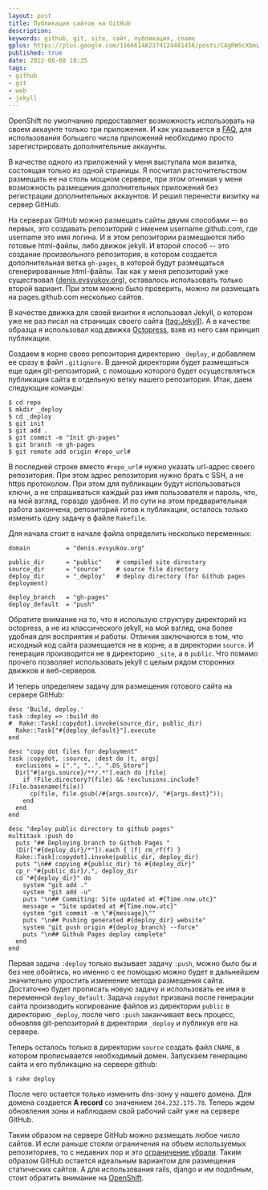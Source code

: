 ```yaml
---
layout: post
title: Публикация сайтов на GitHub
description: 
keywords: github, git, site, сайт, публикация, cname
gplus: https://plus.google.com/116661482374124481456/posts/C4gRWScXbmL
published: true
date: 2012-06-08 10:35
tags:
- github
- git
- web
- jekyll
---
```


OpenShift по умолчанию предоставляет возможность использовать на своем аккаунте только три приложения. И как указывается в [FAQ](https://openshift.redhat.com/community/faq#t2n39 "FAQs - OpenShift by Red Hat"), для использования большего числа приложений необходимо просто зарегистрировать дополнительные аккаунты.

В качестве одного из приложений у меня выступала моя визитка, состоящая только из одной страницы. Я посчитал расточительством размещать ее на столь мощном сервере, при этом отнимая у меня возможность размещения дополнительных приложений без регистрации дополнительных аккаунтов. И решил перенести визитку на сервер GitHub.

На серверах GitHub можно размещать сайты двумя способами -- во первых, это создавать репозиторий с именем username.github.com, где username это имя логина. И в этом репозитории размещаются либо готовые html-файлы, либо движок jekyll. И второй способ -- это создание произвольного репозитория, в котором создается дополнительная ветка `gh-pages`, в которой будут размещаться сгенерированные html-файлы. Так как у меня репозиторий уже существовал ([denis.evsyukov.org](https://github.com/Juev/denis.evsyukov.org)), оставалось использовать только второй вариант. При этом можно было проверить, можно ли размещать на pages.github.com несколько сайтов.

В качестве движка для своей визитки я использовал Jekyll, о котором уже не раз писал на страницах своего сайта ([tag:Jekyll](/tags/jekyll)). А в качестве образца я использовал код движка [Octopress](http://octopress.org/ "Octopress"), взяв из него сам принцип публикации.

Создаем в корне своео репозитория директорию `_deploy`, и добавляем ее сразу в файл `.gitignore`. В данной директории будет размещаться еще один git-репозиторий, с помощью которого будет осуществляться публикация сайта в отдельную ветку нашего репозитория. Итак, даем следующие команды:

    $ cd repo
    $ mkdir _deploy
    $ cd _deploy
    $ git init
    $ git add .
    $ git commit -m "Init gh-pages"
    $ git branch -m gh-pages
    $ git remote add origin #repo_url#

В последней строке вместо `#repo_url#` нужно указать url-адрес своего репозитория. При этом адрес репозитория нужно брать с SSH, а не https протоколом. При этом для публикации будут использоваться ключи, а не спрашиваться каждый раз имя пользователя и пароль, что, на мой взгляд, гораздо удобнее. И по сути на этом предварительная работа закончена, репозиторий готов к публикации, осталось только изменить одну задачу в файле `Rakefile`.

Для начала стоит в начале файла определить несколько переменных:

    domain          = "denis.evsyukov.org"

    public_dir      = "public"    # compiled site directory
    source_dir      = "source"    # source file directory
    deploy_dir      = "_deploy"   # deploy directory (for Github pages deployment)

    deploy_branch   = "gh-pages"
    deploy_default  = "push"

Обратите внимание на то, что я использую структуру директорий из octopress, а не из классического jekyll, на мой взгляд, она более удобная для восприятия и работы. Отличия заключаются в том, что исходный код сайта размещается не в корне, а в директории `source`. И генерация производится не в директорию `_site`, а в `public`. Что помимо прочего позволяет использовать jekyll с целым рядом сторонних движков и веб-серверов.

И теперь определяем задачу для размещения готового сайта на сервере GitHub:

    desc 'Build, deploy.'
    task :deploy => :build do
    #  Rake::Task[:copydot].invoke(source_dir, public_dir)
      Rake::Task["#{deploy_default}"].execute
    end

    desc "copy dot files for deployment"
    task :copydot, :source, :dest do |t, args|
      exclusions = [".", "..", ".DS_Store"]
      Dir["#{args.source}/**/.*"].each do |file|
        if !File.directory?(file) && !exclusions.include?(File.basename(file))
          cp(file, file.gsub(/#{args.source}/, "#{args.dest}"));
        end
      end
    end

    desc "deploy public directory to github pages"
    multitask :push do
      puts "## Deploying branch to Github Pages "
      (Dir["#{deploy_dir}/*"]).each { |f| rm_rf(f) }
      Rake::Task[:copydot].invoke(public_dir, deploy_dir)
      puts "\n## copying #{public_dir} to #{deploy_dir}"
      cp_r "#{public_dir}/.", deploy_dir
      cd "#{deploy_dir}" do
        system "git add ."
        system "git add -u"
        puts "\n## Commiting: Site updated at #{Time.now.utc}"
        message = "Site updated at #{Time.now.utc}"
        system "git commit -m \"#{message}\""
        puts "\n## Pushing generated #{deploy_dir} website"
        system "git push origin #{deploy_branch} --force"
        puts "\n## Github Pages deploy complete"
      end
    end
    
Первая задача `:deploy` только вызывает задачу `:push`, можно было бы и без нее обойтись, но именно с ее помощью можно будет в дальнейшем значительно упростить изменение метода размещения сайта. Достаточно будет прописать новую задачу и использовать ее имя в переменной `deploy_default`. Задача `copydot` призвана после генерации сайта производить копирование файлов из директории `public` в директорию `_deploy`, после чего `:push` заканчивает весь процесс, обновляя git-репозиторий в директории `_deploy` и публикуя его на сервере.

Теперь осталось только в директории `source` создать файл `CNAME`, в котором прописывается необходимый домен. Запускаем генерацию сайта и его публикацию на сервере github:

    $ rake deploy

После чего остается только изменить dns-зону у нашего домена. Для домена создается **A record** со значением `204.232.175.78`. Теперь ждем обновления зоны и наблюдаем свой рабочий сайт уже на сервере GitHub.

Таким образом на сервере GitHub можно размещать любое число сайтов. И если раньше стояли ограничения на объем используемых репозиториев, то с недавних пор и это [ограничение убрали](https://help.github.com/articles/what-is-my-disk-quota). Таким образом GitHub остается идеальным вариантом для размещения статических сайтов. А для использования rails, django и им подобным, стоит обратить внимание на [OpenShift](/2012/05/28/jekyll-in-openshift/ "Jekyll in OpenShift").

